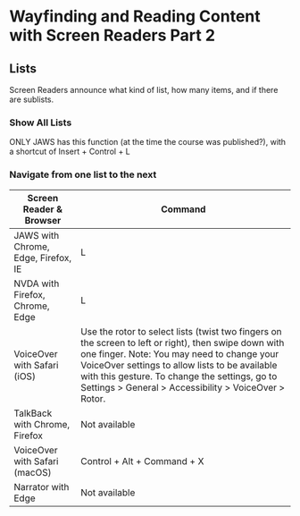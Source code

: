 # Wayfinding and Reading Content with Screen Readers Part 2

## Lists

Screen Readers announce what kind of list, how many items, and if there are sublists.

### Show All Lists

ONLY JAWS has this function (at the time the course was published?), with a shortcut of Insert + Control + L

### Navigate from one list to the next

| Screen Reader & Browser             | Command                                                                                                                                                                                                                                                                                                          |
|-------------------------------------|------------------------------------------------------------------------------------------------------------------------------------------------------------------------------------------------------------------------------------------------------------------------------------------------------------------|
| JAWS with Chrome, Edge, Firefox, IE | 	L                                                                                                                                                                                                                                                                                                               |
 | NVDA with Firefox, Chrome, Edge     | 	L                                                                                                                                                                                                                                                                                                               |
 | VoiceOver with Safari (iOS)         | 	Use the rotor to select lists (twist two fingers on the screen to left or right), then swipe down with one finger. Note: You may need to change your VoiceOver settings to allow lists to be available with this gesture. To change the settings, go to Settings > General > Accessibility > VoiceOver > Rotor. |
 | TalkBack with Chrome, Firefox       | 	Not available                                                                                                                                                                                                                                                                                                   |
 | VoiceOver with Safari (macOS) 	     | Control + Alt + Command + X                                                                                                                                                                                                                                                                                      |
 | Narrator with Edge                  | 	Not available                                                                                                                                                                                                                                                                                                   |